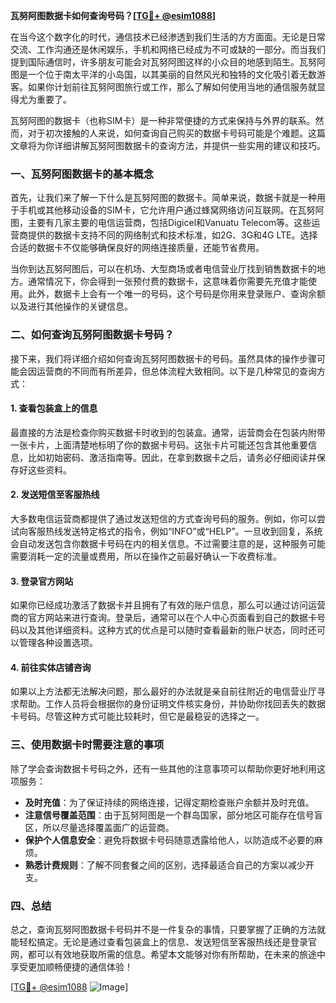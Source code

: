 **瓦努阿图数据卡如何查询号码？[[TG💪+ @esim1088](https://t.me/s/esim1088)]**

在当今这个数字化的时代，通信技术已经渗透到我们生活的方方面面。无论是日常交流、工作沟通还是休闲娱乐，手机和网络已经成为不可或缺的一部分。而当我们提到国际通信时，许多朋友可能会对瓦努阿图这样的小众目的地感到陌生。瓦努阿图是一个位于南太平洋的小岛国，以其美丽的自然风光和独特的文化吸引着无数游客。如果你计划前往瓦努阿图旅行或工作，那么了解如何使用当地的通信服务就显得尤为重要了。

瓦努阿图的数据卡（也称SIM卡）是一种非常便捷的方式来保持与外界的联系。然而，对于初次接触的人来说，如何查询自己购买的数据卡号码可能是个难题。这篇文章将为你详细讲解瓦努阿图数据卡的查询方法，并提供一些实用的建议和技巧。

### 一、瓦努阿图数据卡的基本概念

首先，让我们来了解一下什么是瓦努阿图的数据卡。简单来说，数据卡就是一种用于手机或其他移动设备的SIM卡，它允许用户通过蜂窝网络访问互联网。在瓦努阿图，主要有几家主要的电信运营商，包括Digicel和Vanuatu Telecom等。这些运营商提供的数据卡支持不同的网络制式和技术标准，如2G、3G和4G LTE。选择合适的数据卡不仅能够确保良好的网络连接质量，还能节省费用。

当你到达瓦努阿图后，可以在机场、大型商场或者电信营业厅找到销售数据卡的地方。通常情况下，你会得到一张预付费的数据卡，这意味着你需要先充值才能使用。此外，数据卡上会有一个唯一的号码，这个号码是你用来登录账户、查询余额以及进行其他操作的关键信息。

### 二、如何查询瓦努阿图数据卡号码？

接下来，我们将详细介绍如何查询瓦努阿图数据卡的号码。虽然具体的操作步骤可能会因运营商的不同而有所差异，但总体流程大致相同。以下是几种常见的查询方式：

#### 1. 查看包装盒上的信息

最直接的方法是检查你购买数据卡时收到的包装盒。通常，运营商会在包装内附带一张卡片，上面清楚地标明了你的数据卡号码。这张卡片可能还包含其他重要信息，比如初始密码、激活指南等。因此，在拿到数据卡之后，请务必仔细阅读并保存好这些资料。

#### 2. 发送短信至客服热线

大多数电信运营商都提供了通过发送短信的方式查询号码的服务。例如，你可以尝试向客服热线发送特定格式的指令，例如“INFO”或“HELP”。一旦收到回复，系统会自动发送包含你数据卡号码在内的相关信息。不过需要注意的是，这种服务可能需要消耗一定的流量或费用，所以在操作之前最好确认一下收费标准。

#### 3. 登录官方网站

如果你已经成功激活了数据卡并且拥有了有效的账户信息，那么可以通过访问运营商的官方网站来进行查询。登录后，通常可以在个人中心页面看到自己的数据卡号码以及其他详细资料。这种方式的优点是可以随时查看最新的账户状态，同时还可以管理各种设置选项。

#### 4. 前往实体店铺咨询

如果以上方法都无法解决问题，那么最好的办法就是亲自前往附近的电信营业厅寻求帮助。工作人员将会根据你的身份证明文件核实身份，并协助你找回丢失的数据卡号码。尽管这种方式可能比较耗时，但它是最稳妥的选择之一。

### 三、使用数据卡时需要注意的事项

除了学会查询数据卡号码之外，还有一些其他的注意事项可以帮助你更好地利用这项服务：

- **及时充值**：为了保证持续的网络连接，记得定期检查账户余额并及时充值。
- **注意信号覆盖范围**：由于瓦努阿图是一个群岛国家，部分地区可能存在信号盲区，所以尽量选择覆盖面广的运营商。
- **保护个人信息安全**：避免将数据卡号码随意透露给他人，以防造成不必要的麻烦。
- **熟悉计费规则**：了解不同套餐之间的区别，选择最适合自己的方案以减少开支。

### 四、总结

总之，查询瓦努阿图数据卡号码并不是一件复杂的事情，只要掌握了正确的方法就能轻松搞定。无论是通过查看包装盒上的信息、发送短信至客服热线还是登录官网，都可以有效地获取所需的信息。希望本文能够对你有所帮助，在未来的旅途中享受更加顺畅便捷的通信体验！

[[TG💪+ @esim1088](https://t.me/s/esim1088) ![Image](https://i.postimg.cc/4NQfJmqS/Snipaste-2025-05-13-00-14-12.png)]